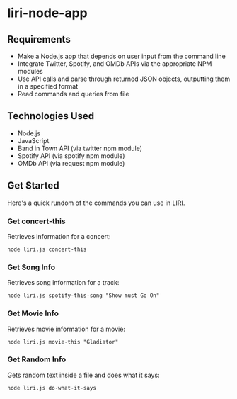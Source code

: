 # liri-node-app

## Requirements

- Make a Node.js app that depends on user input from the command line
- Integrate Twitter, Spotify, and OMDb APIs via the appropriate NPM modules
- Use API calls and parse through returned JSON objects, outputting them in a specified format
- Read commands and queries from file

## Technologies Used

- Node.js
- JavaScript
- Band in Town API (via twitter npm module)
- Spotify API (via spotify npm module)
- OMDb API (via request npm module)

## Get Started

Here's a quick rundom of the commands you can use in LIRI.

### Get concert-this
Retrieves information for a concert:
```
node liri.js concert-this
```
### Get Song Info
Retrieves song information for a track:
```
node liri.js spotify-this-song "Show must Go On"
```
### Get Movie Info
Retrieves movie information for a movie:
```
node liri.js movie-this "Gladiator"
```
### Get Random Info
Gets random text inside a file and does what it says:
```
node liri.js do-what-it-says
```
